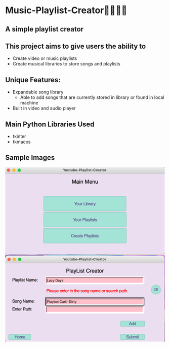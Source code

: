 # Music-Playlist-Creator🎷🎸🎶🎵
## A simple playlist creator 
## This project aims to give users the ability to 
* Create video or music playlists
* Create musical libraries to store songs and playlists
## Unique Features: 
* Expandable song library
  * Able to add songs that are currently stored in library or found in local machine
* Built in video and audio player
## Main Python Libraries Used
* tkinter
* tkmacos

## Sample Images
![](images/main_menu.png)
![](images/playlist_creator.png)
